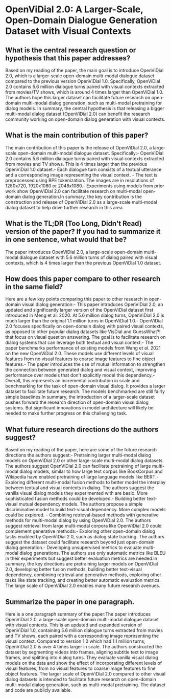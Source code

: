 # OpenViDial 2.0: A Larger-Scale, Open-Domain Dialogue Generation Dataset   with Visual Contexts

## What is the central research question or hypothesis that this paper addresses?

Based on my reading of the paper, the main goal is to introduce OpenViDial 2.0, which is a larger-scale open-domain multi-modal dialogue dataset compared to the previous version OpenViDial 1.0. Specifically, OpenViDial 2.0 contains 5.6 million dialogue turns paired with visual contexts extracted from movies/TV shows, which is around 4 times larger than OpenViDial 1.0. The authors hope this larger dataset can facilitate future research on open-domain multi-modal dialog generation, such as multi-modal pretraining for dialog models. In summary, the central hypothesis is that releasing a bigger multi-modal dialog dataset (OpenViDial 2.0) can benefit the research community working on open-domain dialog generation with visual contexts.


## What is the main contribution of this paper?

The main contribution of this paper is the release of OpenViDial 2.0, a large-scale open-domain multi-modal dialogue dataset. Specifically:- OpenViDial 2.0 contains 5.6 million dialogue turns paired with visual contexts extracted from movies and TV shows. This is 4 times larger than the previous OpenViDial 1.0 dataset.- Each dialogue turn consists of a textual utterance and a corresponding image representing the visual context. - The text is preprocessed using BPE tokenization. The images are in resolutions of 1280x720, 1920x1080 or 2048x1080.- Experiments using models from prior work show OpenViDial 2.0 can facilitate research on multi-modal open-domain dialog generation.In summary, the key contribution is the construction and release of OpenViDial 2.0 as a large-scale multi-modal dialog dataset to help drive further research in this area.


## What is the TL;DR (Too Long, Didn't Read) version of the paper? If you had to summarize it in one sentence, what would that be?

The paper introduces OpenViDial 2.0, a large-scale open-domain multi-modal dialogue dataset with 5.6 million turns of dialog paired with visual contexts, which is 4 times larger than the previous OpenViDial 1.0 dataset.


## How does this paper compare to other research in the same field?

Here are a few key points comparing this paper to other research in open-domain visual dialog generation:- This paper introduces OpenViDial 2.0, an updated and significantly larger version of the OpenViDial dataset first introduced in Meng et al. 2020. At 5.6 million dialog turns, OpenViDial 2.0 is much larger than the original 1.1 million turns in OpenViDial 1.0.- OpenViDial 2.0 focuses specifically on open-domain dialog with paired visual contexts, as opposed to other popular dialog datasets like VisDial and GuessWhat?! that focus on visual question answering. The goal is to facilitate research on dialog systems that can leverage both textual and visual context.- The paper benchmarks performance of existing models from Wang et al. 2021 on the new OpenViDial 2.0. These models use different levels of visual features from no visual features to coarse image features to fine object features.- The paper introduces the use of mutual information to strengthen the connection between generated dialog and visual context, improving performance over models that don't explicitly model this dependency.- Overall, this represents an incremental contribution in scale and benchmarking for the task of open-domain visual dialog. It provides a larger dataset to facilitate future research. The models benchmarked are still fairly simple baselines.In summary, the introduction of a larger-scale dataset pushes forward the research direction of open-domain visual dialog systems. But significant innovations in model architecture will likely be needed to make further progress on this challenging task.


## What future research directions do the authors suggest?

Based on my reading of the paper, here are some of the future research directions the authors suggest:- Pretraining larger multi-modal dialog models on OpenViDial 2.0 or other large-scale multi-modal dialog datasets. The authors suggest OpenViDial 2.0 can facilitate pretraining of large multi-modal dialog models, similar to how large text corpus like BookCorpus and Wikipedia have enabled pretraining of large language models like BERT.- Exploring different multi-modal fusion methods to better model the interplay between textual and visual contexts in dialog. The authors suggest the vanilla visual dialog models they experimented with are basic. More sophisticated fusion methods could be developed.- Building better text-visual mutual dependency models. The authors propose a simple discriminative model to build text-visual dependency. More complex models could be explored. - Combining retrieval-based methods with generative methods for multi-modal dialog by using OpenViDial 2.0. The authors suggest retrieval from large multi-modal corpora like OpenViDial 2.0 could complement generative methods.- Exploring other open-domain dialog tasks enabled by OpenViDial 2.0, such as dialog state tracking. The authors suggest the dataset could facilitate research beyond just open-domain dialog generation.- Developing unsupervised metrics to evaluate multi-modal dialog generations. The authors use only automatic metrics like BLEU in their experiments but suggest better evaluation metrics are needed.In summary, the key directions are pretraining larger models on OpenViDial 2.0, developing better fusion methods, building better text-visual dependency, combining retrieval and generative methods, exploring other tasks like state tracking, and creating better automatic evaluation metrics. The large scale of OpenViDial 2.0 enables many future research avenues.


## Summarize the paper in one paragraph.

Here is a one paragraph summary of the paper:The paper introduces OpenViDial 2.0, a large-scale open-domain multi-modal dialogue dataset with visual contexts. This is an updated and expanded version of OpenViDial 1.0, containing 5.6 million dialogue turns extracted from movies and TV shows, each paired with a corresponding image representing the visual context. Compared to version 1.0 which had 1.1 million turns, OpenViDial 2.0 is over 4 times larger in scale. The authors constructed the dataset by segmenting videos into frames, aligning subtitle text to image frames, and splitting into dialog turns. They evaluate vanilla visual dialog models on the data and show the effect of incorporating different levels of visual features, from no visual features to coarse image features to fine object features. The larger scale of OpenViDial 2.0 compared to other visual dialog datasets is intended to facilitate future research on open-domain multi-modal dialog generation, such as multi-modal pretraining. The dataset and code are publicly available.
